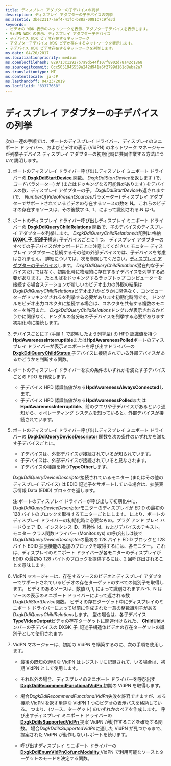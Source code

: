 ```yaml
---
title: ディスプレイ アダプターの子デバイスの列挙
description: ディスプレイ アダプターの子デバイスの列挙
ms.assetid: 3bec2117-aef4-41fc-b88a-0081c7c9fe3d
keywords:
- ビデオの WDK 表示のネットワークを表示、アダプター子デバイスを表示します。
- VidPN WDK の表示、ディスプレイ アダプター子デバイス
- 子デバイス WDK ビデオ存在するネットワーク
- アダプター子デバイス WDK ビデオ存在するネットワークを表示します。
- 子デバイス WDK ビデオ存在するネットワークを列挙します。
ms.date: 04/20/2017
ms.localizationpriority: medium
ms.openlocfilehash: 829713c12927b7a9d544f107f8902d78a42c1868
ms.sourcegitcommit: 0cc5051945559a242d941a6f2799d161d8eba2a7
ms.translationtype: MT
ms.contentlocale: ja-JP
ms.lasthandoff: 04/23/2019
ms.locfileid: "63377658"
---
```

# <a name="enumerating-child-devices-of-a-display-adapter"></a>ディスプレイ アダプターの子デバイスの列挙


次の一連の手順では、ポートのディスプレイ ドライバー、ディスプレイのミニポート ドライバー、およびビデオの表示 (VidPN) のネットワーク マネージャーが列挙子デバイス ディスプレイ アダプターの初期化時に共同作業する方法について説明します。

1.  ポートのディスプレイ ドライバー呼び出しディスプレイ ミニポート ドライバーの[ **DxgkDdiStartDevice** ](https://msdn.microsoft.com/library/windows/hardware/ff560775)関数。 *DxgkDdiStartDevice*を返します (で、*コード*パラメーター) が (またはドッキングなる可能性があります) をデバイスの数、ディスプレイ アダプターの子。 *DxgkDdiStartDevice*も返されます (で、 *NumberOfVideoPresentSources*パラメーター) ディスプレイ アダプターでサポートされているビデオの存在するソースの数を N。 これらのビデオの存在するソースは、その後数字 0、1、によって識別される.N は-1。

2.  ポートのディスプレイ ドライバー呼び出しディスプレイ ミニポート ドライバーの[ **DxgkDdiQueryChildRelations** ](https://msdn.microsoft.com/library/windows/hardware/ff559750)関数で、子のデバイスのディスプレイ アダプターを列挙します。 *DxgkDdiQueryChildRelations*の配列に格納[ **DXGK\_子\_記述子**](https://msdn.microsoft.com/library/windows/hardware/ff561001)構造: 子デバイスごとに 1 つ。 ディスプレイ アダプターのすべての子デバイスがオンボードことに注意してください: モニター ディスプレイ アダプターに接続するその他の外部デバイスでは、子デバイスを考慮はされません。 詳細については、次を参照してください。[ディスプレイ アダプターの子デバイス](child-devices-of-the-display-adapter.md)します。 *DxgkDdiQueryChildRelations*潜在的な子デバイスだけではなく、初期化時に物理的に存在する子デバイスを列挙する必要があります。 たとえばをドッキングするラップトップ コンピューターを接続する場合ステーションが新しいのビデオ出力の外観の結果は*DxgkDdiQueryChildRelations*ビデオ出力かどうかに関係なく、コンピューターがドッキングされるを列挙する必要があります初期化時間です。 ドングルをビデオ出力コネクタに接続する場合は、コネクタを共有する複数のモニターを許可また、 *DxgkDdiQueryChildRelations*ドングルが表示されるかどうかに関係なく、ドングルの各分岐の子デバイスを列挙する必要があります初期化時に接続します。

3.  デバイスごとに子 (手順 1. で説明したよう列挙型) の HPD 認識値を持つ**HpdAwarenessInterruptible**または**HpdAwarenessPolled**ポートのディスプレイ ドライバーが表示ミニポートを呼び出すドライバーの[ **DxgkDdiQueryChildStatus** ](https://msdn.microsoft.com/library/windows/hardware/ff559754)子デバイスに接続されている外部デバイスがあるかどうかを判断する関数。

4.  ポートのディスプレイ ドライバーを次の条件のいずれかを満たす子デバイスごとの PDO を作成します。
    -   子デバイス HPD 認識価値がある**HpdAwarenessAlwaysConnected**します。
    -   子デバイス HPD 認識価値がある**HpdAwarenessPolled**または**HpdAwarenessInterruptible**、前のクエリや子デバイスがあるという通知から、オペレーティング システムを知っていると、外部デバイスが接続されています。

5.  ポートのディスプレイ ドライバー呼び出しディスプレイ ミニポート ドライバーの[ **DxgkDdiQueryDeviceDescriptor** ](https://msdn.microsoft.com/library/windows/hardware/ff559761)関数を次の条件のいずれかを満たす子デバイスごとに。

    -   子デバイスは、外部デバイスが接続されているが知られています。
    -   子デバイスは、外部デバイスが接続されていると見なされます。
    -   子デバイスの種類を持つ**TypeOther**します。

    *DxgkDdiQueryDeviceDescriptor*接続されているモニター (またはその他のディスプレイ デバイス) は EDID 記述子をサポートしている場合は、拡張表示情報 Data (EDID) ブロックを返します。

    注:ポートのディスプレイ ドライバーが呼び出して初期化中に、 *DxgkDdiQueryDeviceDescriptor*モニターのディスプレイが EDID の最初の 128 バイトのブロックを取得するモニターごとにします。 により、ポートのディスプレイ ドライバーの初期化時に必要なもの。プラグ アンド プレイ ハードウェア ID、インスタンス ID、互換性 Id、およびデバイスのテキスト。 モニター クラス関数ドライバー (Monitor.sys) の呼び出しは後で*DxgkDdiQueryDeviceDescriptor*の最初の 128 バイト EDID ブロックと 128 バイト EDID 拡張機能の追加のブロックを取得するには、各モニター。 これは、ディスプレイのミニポート ドライバーが各モニターのディスプレイが EDID の最初の 128 バイトのブロックを提供するには、2 回呼び出されることを意味します。

6.  VidPN マネージャーは、存在するソースのビデオとディスプレイ アダプターでサポートされているビデオの存在ターゲットのすべての識別子を取得します。 ビデオのあるソースは、数値 0, 1, によって識別されます.N-1、N はソースの表示のミニポート ドライバーによって返される数*DxgkDdiStartDevice*関数。 ビデオの存在ターゲット中にディスプレイのミニポート ドライバーによって以前に作成された一意の整数識別子がある*DxgkDdiQueryChildRelations*します。 型の場合は、各子デバイス**TypeVideoOutput**ビデオの存在ターゲットに関連付けられた、 **ChildUid**メンバーの子デバイスの DXGK\_子\_記述子構造体ビデオの存在ターゲットの識別子として使用されます。

7.  VidPN マネージャーは、初期の VidPN を構築するのに、次の手順を使用します。
    -   最後の既知の適切な VidPN はレジストリに記録されて、いる場合は、初期 VidPN として使用します。

    -   それ以外の場合、ディスプレイのミニポート ドライバーを呼び出す[ **DxgkDdiRecommendFunctionalVidPn** ](https://msdn.microsoft.com/library/windows/hardware/ff559775)初期の VidPN を取得します。

    -   場合*DxgkDdiRecommendFunctionalVidPn*失敗を許容できますが、ある機能 VidPN を返す単純な VidPN 1 つのビデオの表示パスを格納している。 つまり、(ソース、ターゲット) のいずれかのペアを作成します。 呼び出すディスプレイ ミニポート ドライバーの[ **DxgkDdiIsSupportedVidPn** ](https://msdn.microsoft.com/library/windows/hardware/ff559684)提案 VidPN が動作することを確認する関数。 場合*DxgkDdiIsSupportedVidPn*に適した VidPN が見つかるまで、提案された VidPN が動作しないレポートを続けます。

    -   呼び出すディスプレイ ミニポート ドライバーの[ **DxgkDdiEnumVidPnCofuncModality** ](https://msdn.microsoft.com/library/windows/hardware/ff559649) VidPN で利用可能なソースとターゲットのモードを決定する関数。

 

 






